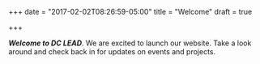 +++
date = "2017-02-02T08:26:59-05:00"
title = "Welcome"
draft = true

+++

***Welcome to DC LEAD***. We are excited to launch our website. Take a look around and check back in for updates on events and projects.
